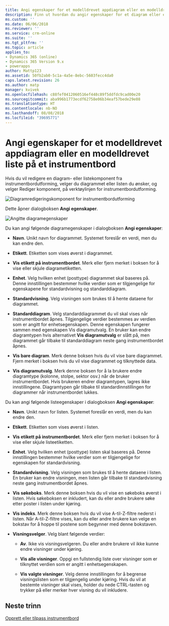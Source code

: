 ```yaml
---
title: Angi egenskaper for et modelldrevet appdiagram eller en modelldrevet liste i et instrumentbord i PowerApps | MicrosoftDocs
description: Finn ut hvordan du angir egenskaper for et diagram eller en liste på et instrumentbord
ms.custom: ''
ms.date: 06/06/2018
ms.reviewer: ''
ms.service: crm-online
ms.suite: ''
ms.tgt_pltfrm: ''
ms.topic: article
applies_to:
- Dynamics 365 (online)
- Dynamics 365 Version 9.x
- powerapps
author: Mattp123
ms.assetid: 50fb2ab0-5c1a-4a5e-8ebc-5603fecc4da0
caps.latest.revision: 26
ms.author: matp
manager: kvivek
ms.openlocfilehash: c88fef0412060516ef448c89f5ddfdc9cad00e20
ms.sourcegitcommit: aba996b1773ecdf62758e06b34eaf57bede29e08
ms.translationtype: HT
ms.contentlocale: nb-NO
ms.lasthandoff: 08/08/2018
ms.locfileid: "39695771"
---
```

# <a name="set-properties-for-a-model-driven-app-chart-or-list-included-in-a-dashboard"></a>Angi egenskaper for et modelldrevet appdiagram eller en modelldrevet liste på et instrumentbord

Hvis du vil redigere en diagram- eller listekomponent fra instrumentbordutforming, velger du diagrammet eller listen du ønsker, og velger Rediger komponent, på verktøylinjen for instrumentbordutforming.   

  ![Diagramredigeringskomponent for instrumentbordutforming](media/dashboard-chart-select.png)

Dette åpner dialogboksen **Angi egenskaper**.

  ![Angitte diagramegenskaper](media/set-properties-chart.png)  
 
Du kan angi følgende diagramegenskaper i dialogboksen **Angi egenskaper**:  
  
- **Navn**. Unikt navn for diagrammet. Systemet foreslår en verdi, men du kan endre den.  
  
- **Etikett**. Etiketten som vises øverst i diagrammet.  
  
- **Vis etikett på instrumentbordet**. Merk eller fjern merket i boksen for å vise eller skjule diagrametiketten.  
  
- **Enhet**. Velg hvilken enhet (posttype) diagrammet skal baseres på. Denne innstillingen bestemmer hvilke verdier som er tilgjengelige for egenskapene for standardvisning og standarddiagram.  
  
- **Standardvisning**. Velg visningen som brukes til å hente dataene for diagrammet.  
  
- **Standarddiagram**. Velg standarddiagrammet du vil skal vises når instrumentbordet åpnes. Tilgjengelige verdier bestemmes av verdien som er angitt for enhetsegenskapen. Denne egenskapen fungerer sammen med egenskapen Vis diagramutvalg. En bruker kan endre diagramtypen hvis alternativet **Vis diagramutvalg** er slått på, men diagrammet går tilbake til standarddiagram neste gang instrumentbordet åpnes.  
  
- **Vis bare diagram**. Merk denne boksen hvis du vil vise bare diagrammet. Fjern merket i boksen hvis du vil vise diagrammet og tilknyttede data.  
  
- **Vis diagramutvalg**. Merk denne boksen for å la brukere endre diagramtype (kolonne, stolpe, sektor osv.) når de bruker instrumentbordet. Hvis brukeren endrer diagramtypen, lagres ikke innstillingene. Diagramtypen går tilbake til standardinnstillingen for diagrammer når instrumentbordet lukkes.  
  
Du kan angi følgende listeegenskaper i dialogboksen **Angi egenskaper**:  
  
- **Navn**. Unikt navn for listen. Systemet foreslår en verdi, men du kan endre den.  
  
- **Etikett**. Etiketten som vises øverst i listen.  
  
- **Vis etikett på instrumentbordet**. Merk eller fjern merket i boksen for å vise eller skjule listeetiketten.  
  
- **Enhet**. Velg hvilken enhet (posttype) listen skal baseres på. Denne innstillingen bestemmer hvilke verdier som er tilgjengelige for egenskapen for standardvisning.  
  
- **Standardvisning**. Velg visningen som brukes til å hente dataene i listen. En bruker kan endre visningen, men listen går tilbake til standardvisning neste gang instrumentbordet åpnes.  
  
- **Vis søkeboks**. Merk denne boksen hvis du vil vise en søkeboks øverst i listen. Hvis søkeboksen er inkludert, kan du eller andre brukere søke etter poster i listen under kjøring.  
  
- **Vis indeks**. Merk denne boksen hvis du vil vise A-til-Z-filtre nederst i listen. Når A-til-Z-filtre vises, kan du eller andre brukere kan velge en bokstav for å hoppe til postene som begynner med denne bokstaven.  
  
- **Visningsvelger**. Velg blant følgende verdier:  
  
    - **Av**. Ikke vis visningsvelgeren. Du eller andre brukere vil ikke kunne endre visninger under kjøring.  
  
    - **Vis alle visninger**. Oppgi en fullstendig liste over visninger som er tilknyttet verdien som er angitt i enhetsegenskapen.  
  
    - **Vis valgte visninger**. Velg denne innstillingen for å begrense visningslisten som er tilgjengelig under kjøring. Hvis du vil at bestemte visninger skal vises, holder du nede CTRL-tasten og trykker på eller merker hver visning du vil inkludere.  
 
## <a name="next-steps"></a>Neste trinn  
 [Opprett eller tilpass instrumentbord](create-edit-dashboards.md)
